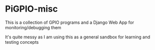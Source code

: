 # PiGPIO-misc
This is a collection of GPIO programs and a Django Web App for monitoring/debugging them 

It's quite messy as I am using this as a general sandbox for learning and testing concepts
